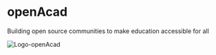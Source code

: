 # openAcad
Building open source communities to make education accessible for all


![Logo-openAcad](https://user-images.githubusercontent.com/84092517/163322707-4e6b7a2c-0429-4c17-9c91-7f162f5a58f3.png)
